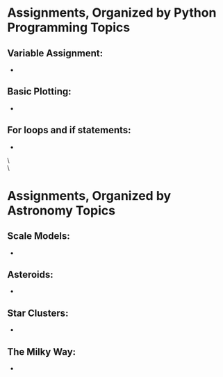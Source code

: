 # Assignments, Organized by Python Programming Topics

## Variable Assignment:
-

## Basic Plotting:
-

## For loops and if statements: 
-

 \ 
 \
 \ 

# Assignments, Organized by Astronomy Topics

## Scale Models:
-

## Asteroids: 
- 

## Star Clusters:
- 

## The Milky Way:
-
